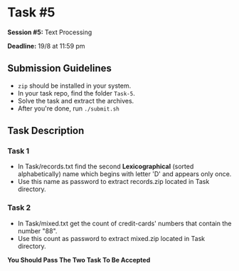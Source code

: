 # Task #5
**Session #5:** Text Processing

**Deadline:** 19/8 at 11:59 pm

## Submission Guidelines
- `zip` should be installed in your system.
- In your task repo, find the folder `Task-5`.
- Solve the task and extract the archives.
- After you're done, run `./submit.sh`
## Task Description

### Task 1
- In Task/records.txt find the second **Lexicographical** (sorted alphabetically) name which begins with letter 'D' and appears only once.
- Use this name as password to extract records.zip located in Task directory.

### Task 2
- In Task/mixed.txt get the count of credit-cards' numbers that contain the number "88".
- Use this count as password to extract mixed.zip located in Task directory.

__You Should Pass The Two Task To Be Accepted__

